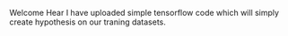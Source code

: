 Welcome Hear I have uploaded simple tensorflow code which will simply create hypothesis on our traning datasets.
